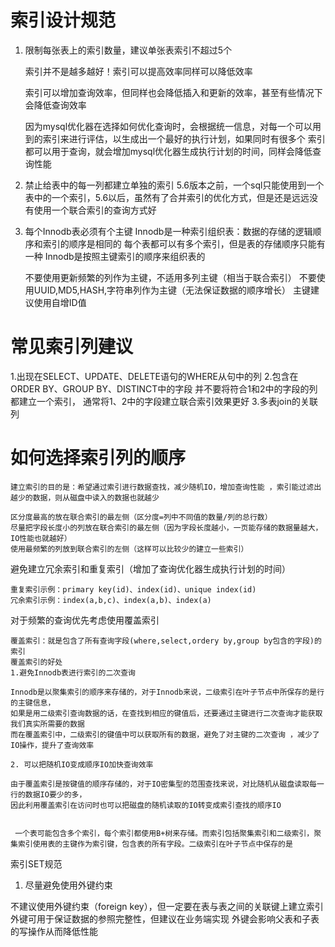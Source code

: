 # 索引设计规范

1. 限制每张表上的索引数量，建议单张表索引不超过5个

    索引并不是越多越好！索引可以提高效率同样可以降低效率
    
    索引可以增加查询效率，但同样也会降低插入和更新的效率，甚至有些情况下会降低查询效率
    
    因为mysql优化器在选择如何优化查询时，会根据统一信息，对每一个可以用到的索引来进行评估，以生成出一个最好的执行计划，如果同时有很多个
    索引都可以用于查询，就会增加mysql优化器生成执行计划的时间，同样会降低查询性能 
    
2. 禁止给表中的每一列都建立单独的索引
    5.6版本之前，一个sql只能使用到一个表中的一个索引，5.6以后，虽然有了合并索引的优化方式，但是还是远远没有使用一个联合索引的查询方式好
    


3. 每个Innodb表必须有个主键
    Innodb是一种索引组织表：数据的存储的逻辑顺序和索引的顺序是相同的
    每个表都可以有多个索引，但是表的存储顺序只能有一种
    Innodb是按照主键索引的顺序来组织表的
    
    不要使用更新频繁的列作为主键，不适用多列主键（相当于联合索引）
    不要使用UUID,MD5,HASH,字符串列作为主键（无法保证数据的顺序增长）
    主键建议使用自增ID值

# 常见索引列建议

1.出现在SELECT、UPDATE、DELETE语句的WHERE从句中的列
2.包含在ORDER BY、GROUP BY、DISTINCT中的字段
并不要将符合1和2中的字段的列都建立一个索引， 通常将1、2中的字段建立联合索引效果更好
3.多表join的关联列

# 如何选择索引列的顺序
    建立索引的目的是：希望通过索引进行数据查找，减少随机IO，增加查询性能 ，索引能过滤出越少的数据，则从磁盘中读入的数据也就越少
     
    区分度最高的放在联合索引的最左侧（区分度=列中不同值的数量/列的总行数）
    尽量把字段长度小的列放在联合索引的最左侧（因为字段长度越小，一页能存储的数据量越大，IO性能也就越好）
    使用最频繁的列放到联合索引的左侧（这样可以比较少的建立一些索引）
    
    
避免建立冗余索引和重复索引（增加了查询优化器生成执行计划的时间）

    重复索引示例：primary key(id)、index(id)、unique index(id)
    冗余索引示例：index(a,b,c)、index(a,b)、index(a)
 

对于频繁的查询优先考虑使用覆盖索引

    覆盖索引：就是包含了所有查询字段(where,select,ordery by,group by包含的字段)的索引
    覆盖索引的好处
    1.避免Innodb表进行索引的二次查询
    
    Innodb是以聚集索引的顺序来存储的，对于Innodb来说，二级索引在叶子节点中所保存的是行的主键信息， 
    如果是用二级索引查询数据的话，在查找到相应的键值后，还要通过主键进行二次查询才能获取我们真实所需要的数据
    而在覆盖索引中，二级索引的键值中可以获取所有的数据，避免了对主键的二次查询 ，减少了IO操作，提升了查询效率
    
    2. 可以把随机IO变成顺序IO加快查询效率
    
    由于覆盖索引是按键值的顺序存储的，对于IO密集型的范围查找来说，对比随机从磁盘读取每一行的数据IO要少的多，
    因此利用覆盖索引在访问时也可以把磁盘的随机读取的IO转变成索引查找的顺序IO
    
    
     一个表可能包含多个索引，每个索引都使用B+树来存储。而索引包括聚集索引和二级索引，聚集索引使用表的主键作为索引键，包含表的所有字段。二级索引在叶子节点中保存的是
    
索引SET规范

1. 尽量避免使用外键约束

不建议使用外键约束（foreign key），但一定要在表与表之间的关联键上建立索引
外键可用于保证数据的参照完整性，但建议在业务端实现
外键会影响父表和子表的写操作从而降低性能